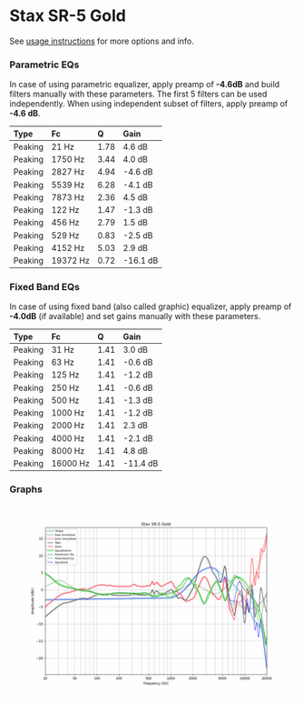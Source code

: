 # Stax SR-5 Gold
See [usage instructions](https://github.com/jaakkopasanen/AutoEq#usage) for more options and info.

### Parametric EQs
In case of using parametric equalizer, apply preamp of **-4.6dB** and build filters manually
with these parameters. The first 5 filters can be used independently.
When using independent subset of filters, apply preamp of **-4.6 dB**.

| Type    | Fc       |    Q | Gain     |
|:--------|:---------|:-----|:---------|
| Peaking | 21 Hz    | 1.78 | 4.6 dB   |
| Peaking | 1750 Hz  | 3.44 | 4.0 dB   |
| Peaking | 2827 Hz  | 4.94 | -4.6 dB  |
| Peaking | 5539 Hz  | 6.28 | -4.1 dB  |
| Peaking | 7873 Hz  | 2.36 | 4.5 dB   |
| Peaking | 122 Hz   | 1.47 | -1.3 dB  |
| Peaking | 456 Hz   | 2.79 | 1.5 dB   |
| Peaking | 529 Hz   | 0.83 | -2.5 dB  |
| Peaking | 4152 Hz  | 5.03 | 2.9 dB   |
| Peaking | 19372 Hz | 0.72 | -16.1 dB |

### Fixed Band EQs
In case of using fixed band (also called graphic) equalizer, apply preamp of **-4.0dB**
(if available) and set gains manually with these parameters.

| Type    | Fc       |    Q | Gain     |
|:--------|:---------|:-----|:---------|
| Peaking | 31 Hz    | 1.41 | 3.0 dB   |
| Peaking | 63 Hz    | 1.41 | -0.6 dB  |
| Peaking | 125 Hz   | 1.41 | -1.2 dB  |
| Peaking | 250 Hz   | 1.41 | -0.6 dB  |
| Peaking | 500 Hz   | 1.41 | -1.3 dB  |
| Peaking | 1000 Hz  | 1.41 | -1.2 dB  |
| Peaking | 2000 Hz  | 1.41 | 2.3 dB   |
| Peaking | 4000 Hz  | 1.41 | -2.1 dB  |
| Peaking | 8000 Hz  | 1.41 | 4.8 dB   |
| Peaking | 16000 Hz | 1.41 | -11.4 dB |

### Graphs
![](./Stax%20SR-5%20Gold.png)